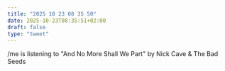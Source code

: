 ```yaml
---
title: "2025 10 23 08 35 50"
date: 2025-10-23T08:35:51+02:00
draft: false
type: "tweet"
---
```

/me is listening to "And No More Shall We Part" by Nick Cave & The Bad Seeds
